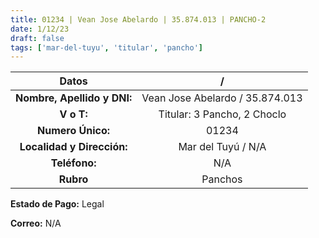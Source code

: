 ```yaml
---
title: 01234 | Vean Jose Abelardo | 35.874.013 | PANCHO-2
date: 1/12/23
draft: false
tags: ['mar-del-tuyu', 'titular', 'pancho']
---
```


|          **Datos**          |                /                |
|:---------------------------:|:-------------------------------:|
| **Nombre, Apellido y DNI:** | Vean Jose Abelardo / 35.874.013 |
|          **V o T:**         |   Titular: 3 Pancho, 2 Choclo   |
|      **Numero Único:**      |              01234              |
|  **Localidad y Dirección:** |        Mar del Tuyú / N/A       |
|        **Teléfono:**        |               N/A               |
|          **Rubro**          |             Panchos             |

**Estado de Pago:** Legal

**Correo:** N/A
